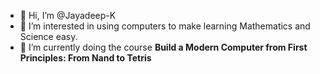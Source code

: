 - 👋 Hi, I’m @Jayadeep-K
- 👀 I’m interested in using computers to make learning Mathematics and Science easy.
- 🌱 I’m currently doing the course **Build a Modern Computer from First Principles: From Nand to Tetris**

<!---
Jayadeep-K/Jayadeep-K is a ✨ special ✨ repository because its `README.md` (this file) appears on your GitHub profile.
You can click the Preview link to take a look at your changes.
--->
